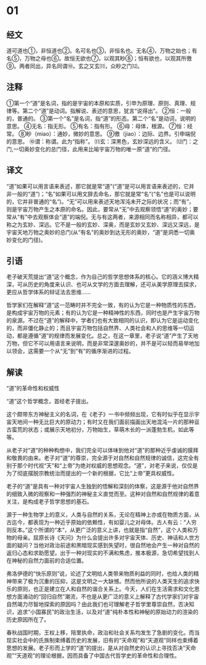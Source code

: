 # 01

## 经文

道可道也①，非恒道也②。名可名也③，非恒名也。无名④，万物之始也；有名⑤，万物之母也⑥。故恒无欲也⑦，以观其眇⑧；恒有欲也，以观其所徼⑨。两者同出，异名同谓⑩。玄之又玄⑾，众眇之门⑿。

## 注释

①第一个“道”是名词，指的是宇宙的本原和实质，引申为原理、原则、真理、规律等。第二个“道”是动词。指解说、表述的意思，犹言“说得出”。
②恒：一般的，普通的。
③第一个“名”是名词，指“道”的形态。第二个“名”是动词，说明的意思。
④无名：指无形。
⑤有名：指有形。
⑥母：母体，根源。
⑦恒：经常。
⑧眇（miao）：通妙，微妙的意思。
⑨徼（jiao）：边际、边界。引申端倪的意思。
⑩谓：称谓。此为“指称”。
⑾玄：深黑色，玄妙深远的含义。
⑿门：之门,一切奥妙变化的总门径，此用来比喻宇宙万物的唯一原“道”的门径。

## 译文

“道”如果可以用言语来表述，那它就是常“道”(“道”是可以用言语来表述的，它并非一般的“道”)；“名”如果可以用文辞去命名，那它就是常“名”(“名”也是可以说明的，它并非普通的“名”)。“无”可以用来表述天地浑沌未开之际的状况；而“有”，则是宇宙万物产生之本原的命名。因此，要常从“无”中去观察领悟“道”的奥妙；要常从“有”中去观察体会“道”的端倪。无与有这两者，来源相同而名称相异，都可以称之为玄妙、深远。它不是一般的玄妙、深奥，而是玄妙又玄妙、深远又深远，是宇宙天地万物之奥妙的总门(从“有名”的奥妙到达无形的奥妙，“道”是洞悉一切奥妙变化的门径)。

## 引语

老子破天荒提出“道”这个概念，作为自己的哲学思想体系的核心。它的涵义博大精深，可从历史的角度来认识、也可从文学的方面去理解，还可从美学原理去探求，更应从哲学体系的辩证法去思维……

哲学家们在解释“道”这一范畴时并不完全一致，有的认为它是一种物质性的东西，是构成宇宙万物的元素；有的认为它是一种精神性的东西，同时也是产生宇宙万物的泉源。不过在“道”的解释中，学者们也有大致相同的认识，即认为它是运动变化的，而非僵化静止的；而且宇宙万物包括自然界、人类社会和人的思维等一切运动，都是遵循“道”的规律而发展变化。总之，在这一章里，老子说“道”产生了天地万物，但它不可以用语言来说明，而是非常深邃奥妙的，并不是可以轻而易举地加以领会，这需要一个从“无”到“有”的循序渐进的过程。

## 解读

“道”的革命性和权威性

“道”这个哲学概念，首经老子提出。

这个颇带东方神秘主义的名词，在《老子》一书中频频出现，它有时似乎在显示宇宙天地间一种无比巨大的原动力；有时又在我们面前描画出天地混沌一片的那种亘古蛮荒的状态；或展示天地初分，万物始生，草萌木长的一派蓬勃生机，如此等等。

从老子对“道”的种种构想中，我们完全可以体味到他对“道”的那种近乎虔诚的膜拜和敬畏的由来。老子对“道”的尊崇，完全源于对自然和自然规律的诚信，这完全有别于那个时代视“天”和“上帝”为绝对权威的思想观念。“道”，对老子来说，仅仅是为了彻底摆脱宗教统治而提出的一个新的根据，它比“上帝”更具权威性。

老子的“道”是具有一种对宇宙人生独到的悟解和深刻的体察，这是源于他对自然界的细致入微的观察和一种强烈的神秘主义直觉而至。这种对自然和自然规律的着意关注，是构成老子哲学思想的基石。

源于一种生物学上的意义，人类与自然的关系，无论在精神上亦或在物质方面，从古迄今，都表现为一种近乎原始的依赖性，有如婴儿之对母体。古人有云：“人穷则反本。”这个所谓的“本”，从更广泛的意义上讲，也就是指“自然”，这个人类和万物的母亲。屈原长诗《天问》为什么会提出许多对宇宙天体、历史、神话和人世方面的疑问？当他对政治前途和黑暗现实感到失望时，很自然地会产生一种对自然的返归心态和求助愿望。出于一种对现实的不满和焦虑，推本极源，急切希望找到人在神秘的自然力面前的合适位置。

弗洛伊德的“快乐原则”说，论述了文明给人类带来物质利益的同时，也给人类的精神带来了极为沉重的压抑，这是文明之一大缺憾。然而他所说的人类天生的追求快乐的原则，也正是建立在人和自然的谐合关系上。今天，人们在生活需求和文化思想方面涌动的“回归自然”潮流，不也是从更广泛的意义上解释了古代学家们对宇宙自然竭力尽智地探索的原因吗？由此我们也可理解老子哲学里尊崇自然，否决知识，追求“小国寡民”的政治生活，以及对“道”纯朴本性和神秘的原始动力的渲染的历史原因所在了。

春秋战国时期，王权上移，陪里执命，政治和社会关系均发生了急剧的变化。而当现实社会中的氏族制束缚着历史的发展，旧有的“天命观”和“天道观”同样也束缚着思想的发展。老子形而上学的“道”的提出，是从对自然史的认识上寻找否决“天命观”“天道观”的理论根据，因而具备了中国古代哲学史的革命性和合理性。
